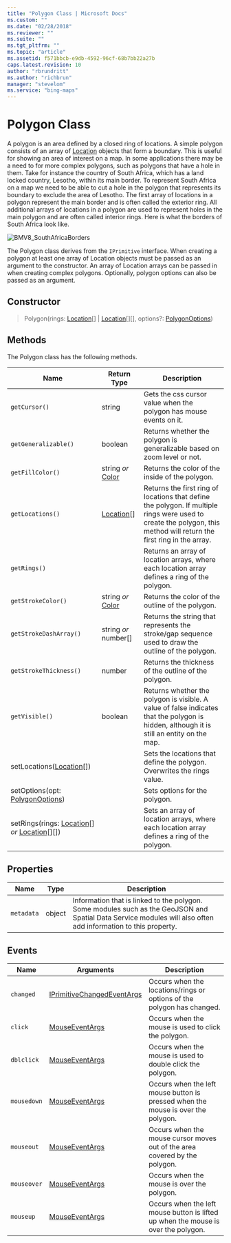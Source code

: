 ```yaml
---
title: "Polygon Class | Microsoft Docs"
ms.custom: ""
ms.date: "02/28/2018"
ms.reviewer: ""
ms.suite: ""
ms.tgt_pltfrm: ""
ms.topic: "article"
ms.assetid: f571bbcb-e9db-4592-96cf-68b7bb22a27b
caps.latest.revision: 10
author: "rbrundritt"
ms.author: "richbrun"
manager: "stevelom"
ms.service: "bing-maps"
---
```

# Polygon Class
A polygon is an area defined by a closed ring of locations. A simple polygon consists of an array of [Location](location-class.md) objects that form a boundary. This is useful for showing an area of interest on a map. In some applications there may be a need to for more complex polygons, such as polygons that have a hole in them. Take for instance the country of South Africa, which has a land locked country, Lesotho, within its main border. To represent South Africa on a map we need to be able to cut a hole in the polygon that represents its boundary to exclude the area of Lesotho. The first array of locations in a polygon represent the main border and is often called the exterior ring. All additional arrays of locations in a polygon are used to represent holes in the main polygon and are often called interior rings. Here is what the borders of South Africa look like.

![BMV8_SouthAfricaBorders](../../media/bmv8-southafricaborders.png)
 
The Polygon class derives from the `IPrimitive` interface. When creating a polygon at least one array of Location objects must be passed as an argument to the constructor. An array of Location arrays can be passed in when creating complex polygons. Optionally, polygon options can also be passed as an argument.

## Constructor

> Polygon(rings: [Location](location-class.md)[] | [Location](location-class.md)[][], options?: [PolygonOptions](polygonoptions-object.md))

## Methods

The Polygon class has the following methods.

Name                                                | Return Type           | Description
--------------------------------------------------- | --------------------- | -------------------------------------------------------
`getCursor()`	| string | Gets the css cursor value when the polygon has mouse events on it.
`getGeneralizable()` | boolean | Returns whether the polygon is generalizable based on zoom level or not.
`getFillColor()`                                    | string _or_ [Color](color-class.md)     | Returns the color of the inside of the polygon.
`getLocations()`                                    | [Location](location-class.md)[]            | Returns the first ring of locations that define the polygon. If multiple rings were used to create the polygon, this method will return the first ring in the array.
`getRings()`                                        |                       | Returns an array of location arrays, where each location array defines a ring of the polygon.
`getStrokeColor()`                                  | string _or_ [Color](color-class.md)     | Returns the color of the outline of the polygon.
`getStrokeDashArray()`                              | string _or_ number[]  | Returns the string that represents the stroke/gap sequence used to draw the outline of the polygon.
`getStrokeThickness()`                              | number                | Returns the thickness of the outline of the polygon.
`getVisible()`                                      | boolean               | Returns whether the polygon is visible. A value of false indicates that the polygon is hidden, although it is still an entity on the map.
setLocations([Location](location-class.md)[])                          |                       | Sets the locations that define the polygon. Overwrites the rings value.
setOptions(opt: [PolygonOptions](polygonoptions-object.md))                  |                       | Sets options for the polygon.
setRings(rings: [Location](location-class.md)[] _or_ [Location](location-class.md)[][])     |                       | Sets an array of location arrays, where each location array defines a ring of the polygon.


## Properties

Name                | Type               | Description
------------------- | ------------------ | ------------------------------------------
`metadata`            | object             | Information that is linked to the polygon. Some modules such as the GeoJSON and Spatial Data Service modules will also often add information to this property.

## Events

| Name      | Arguments      | Description                                                                        |
|-----------|----------------|------------------------------------------------------------------------------------|
| `changed` | [IPrimitiveChangedEventArgs](iprimitivechangedeventargs-object.md) | Occurs when the locations/rings or options of the polygon has changed. |
| `click`     | [MouseEventArgs](mouseeventargs-object.md) | Occurs when the mouse is used to click the polygon.                       |
`dblclick` | [MouseEventArgs](mouseeventargs-object.md) | Occurs when the mouse is used to double click the polygon.
| `mousedown` | [MouseEventArgs](mouseeventargs-object.md) | Occurs when the left mouse button is pressed when the mouse is over the polygon.   |
| `mouseout`  | [MouseEventArgs](mouseeventargs-object.md) | Occurs when the mouse cursor moves out of the area covered by the polygon.|
| `mouseover` | [MouseEventArgs](mouseeventargs-object.md) | Occurs when the mouse is over the polygon.                                |
| `mouseup`   | [MouseEventArgs](mouseeventargs-object.md) | Occurs when the left mouse button is lifted up when the mouse is over the polygon. |